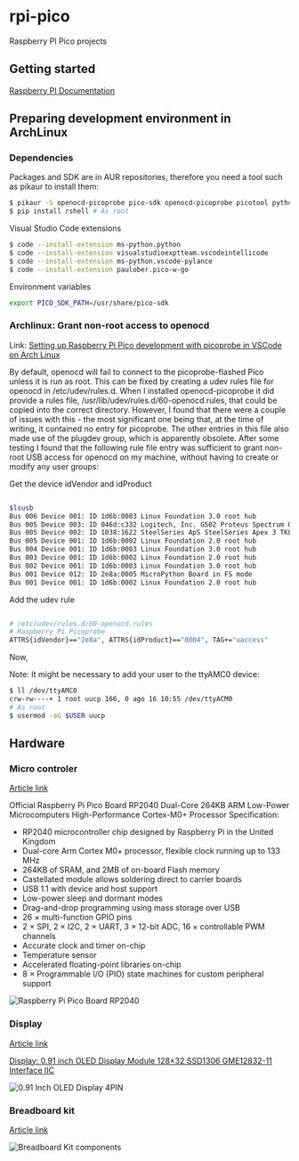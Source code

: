 # rpi-pico

Raspberry PI Pico projects

## Getting started

[Raspberry PI Documentation](https://www.raspberrypi.com/documentation/microcontrollers/micropython.html)

## Preparing development environment in ArchLinux

### Dependencies

Packages and SDK are in AUR repositories, therefore you need a tool such as pikaur to install them:

```bash
$ pikaur -S openocd-picoprobe pico-sdk openocd-picoprobe picotool python3-pip
$ pip install rshell # As root

```

Visual Studio Code extensions

```bash
$ code --install-extension ms-python.python
$ code --install-extension visualstudioexptteam.vscodeintellicode
$ code --install-extension ms-python.vscode-pylance
$ code --install-extension paulober.pico-w-go
```

Environment variables

```bash
export PICO_SDK_PATH=/usr/share/pico-sdk
```

### Archlinux: Grant non-root access to openocd

Link: [Setting up Raspberry Pi Pico development with picoprobe in VSCode on Arch Linux](https://areed.me/posts/2021-05-09_setting_up_raspberry_pi_pico_development_in_vscode_on_arch_linux/)

By default, openocd will fail to connect to the picoprobe-flashed Pico unless it is run as root. This can be fixed by creating a udev rules file for openocd in /etc/udev/rules.d. When I installed openocd-picoprobe it did provide a rules file, /usr/lib/udev/rules.d/60-openocd.rules, that could be copied into the correct directory. However, I found that there were a couple of issues with this - the most significant one being that, at the time of writing, it contained no entry for picoprobe. The other entries in this file also made use of the plugdev group, which is apparently obsolete. After some testing I found that the following rule file entry was sufficient to grant non-root USB access for openocd on my machine, without having to create or modify any user groups:

Get the device idVendor and idProduct

```bash

$lsusb                                                                                                                           
Bus 006 Device 001: ID 1d6b:0003 Linux Foundation 3.0 root hub
Bus 005 Device 003: ID 046d:c332 Logitech, Inc. G502 Proteus Spectrum Optical Mouse
Bus 005 Device 002: ID 1038:1622 SteelSeries ApS SteelSeries Apex 3 TKL
Bus 005 Device 001: ID 1d6b:0002 Linux Foundation 2.0 root hub
Bus 004 Device 001: ID 1d6b:0003 Linux Foundation 3.0 root hub
Bus 003 Device 001: ID 1d6b:0002 Linux Foundation 2.0 root hub
Bus 002 Device 001: ID 1d6b:0003 Linux Foundation 3.0 root hub
Bus 001 Device 012: ID 2e8a:0005 MicroPython Board in FS mode
Bus 001 Device 001: ID 1d6b:0002 Linux Foundation 2.0 root hub
```

Add the udev rule

```bash

# /etc/udev/rules.d/60-openocd.rules 
# Raspberry Pi Picoprobe
ATTRS{idVendor}=="2e8a", ATTRS{idProduct}=="0004", TAG+="uaccess"

```

Now, 

Note: It might be necessary to add your user to the ttyAMC0 device:

```bash
$ ll /dev/ttyAMC0
crw-rw----+ 1 root uucp 166, 0 ago 16 10:55 /dev/ttyACM0
# As root
$ usermod -aG $USER uucp
```

## Hardware

### Micro controler
[Article link](https://www.aliexpress.com/item/1005004005660504.html)

Official Raspberry Pi Pico Board RP2040 Dual-Core 264KB ARM Low-Power Microcomputers High-Performance Cortex-M0+ Processor
Specification:

- RP2040 microcontroller chip designed by Raspberry Pi in the United Kingdom
- Dual-core Arm Cortex M0+ processor, flexible clock running up to 133 MHz
- 264KB of SRAM, and 2MB of on-board Flash memory
- Castellated module allows soldering direct to carrier boards
- USB 1.1 with device and host support
- Low-power sleep and dormant modes
- Drag-and-drop programming using mass storage over USB
- 26 × multi-function GPIO pins
- 2 × SPI, 2 × I2C, 2 × UART, 3 × 12-bit ADC, 16 × controllable PWM channels
- Accurate clock and timer on-chip
- Temperature sensor
- Accelerated floating-point libraries on-chip
- 8 × Programmable I/O (PIO) state machines for custom peripheral support

![Raspberry Pi Pico Board RP2040](img/Pi_Pico_Board_RP2040.jpg)

### Display

[Article link](https://www.aliexpress.com/item/32850288143.html)

[Display: 0.91 inch OLED Display Module 128×32 SSD1306 GME12832-11 Interface IIC](https://goldenmorninglcd.com/oled-display-module/0.91-inch-128x32-ssd1306-gme12832-11/)

![0.91 Inch OLED Display 4PIN](img/0.91_inch_OLED_module.jpg)

### Breadboard kit

[Article link](https://www.aliexpress.com/item/1005004480364105.html)

![Breadboard Kit components](/img/breadboard_%20kit.jpg)